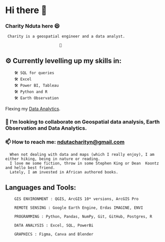   # Hi there 👋
   ### Charity Nduta here :smile:
     Charity is a geospatial engineer and a data analyst.
                            
                            🌱

  ## ⚙ Currently levelling up my skills in:

        🛠 SQL for queries
        🛠 Excel
        🛠 Power BI, Tableau
        🛠 Python and R
        🛠 Earth Observation
        
 Flexing my [Data Analytics](https://github.com/NdutaCharity/Data_Analytics/).

   ### 🤝 I’m looking to collaborate on __Geospatial data analysis, Earth Observation and Data Analytics__.
 
 
   ### 📫 How to reach me: ndutacharityn@gmail.com
 
      When not dealing with data and maps (which I really enjoy), I am either hiking, being in nature or reading.
      I love me some fiction, throw in some Stephen King or Dean  Koontz and hello best friend.
      Lately, I am invested in African authored books.
 


  ## Languages and Tools:
  
        GIS ENVIRONMENT : QGIS, ArcGIS 10* versions, ArcGIS Pro

        REMOTE SENSING : Google Earth Engine, Erdas IMAGINE, ENVI

        PROGRAMMING : Python, Pandas, NumPy, Git, GitHub, Postgres, R

        DATA ANALYSIS : Excel, SQL, PowerBi

        GRAPHICS : Figma, Canva and Blender
